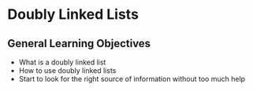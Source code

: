 # Doubly Linked Lists
## General Learning Objectives
- What is a doubly linked list
- How to use doubly linked lists
- Start to look for the right source of information without too much help
